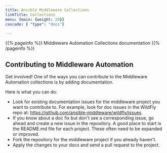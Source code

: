 ```yaml
---
title: Ansible Middleware Collections
linkTitle: Collections
menu: {main: {weight: 20}}
cascade: { "type": "docs"}

---
```

{{% pageinfo %}}
Middleware Automation Collections documentation
{{% /pageinfo %}}

## Contributing to Middleware Automation

Get involved! One of the ways you can contribute to the Middleware Automation collections is by adding documentation. 

Here is what you can do:

- Look for existing documentation issues for the middleware project you want to contribute to. For example, look for doc issues in the WildFly repo at: https://github.com/ansible-middleware/wildfly/issues.
- If you know about a doc fix but don't see a corresponding issue, go ahead and create a new issue in the repository. A good place to start is the README.md file for each project. These often need to be expanded or improved.
- Fork the repository for the middleware project if you already haven't.
- Apply the changes to your docs and send a pull request to the project.